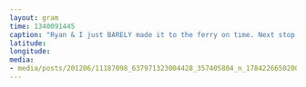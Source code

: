 ```yaml
---
layout: gram
time: 1340091445
caption: "Ryan & I just BARELY made it to the ferry on time. Next stop is Bellingham, WA in 4.5 days."
latitude: 
longitude: 
media:
- media/posts/201206/11187098_637971323004428_357405804_n_17842266502000351.jpg
---
```


